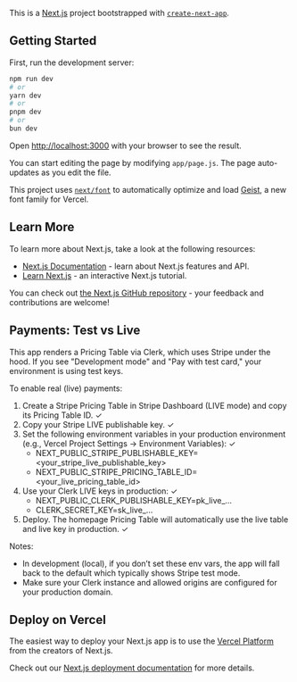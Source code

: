 This is a [Next.js](https://nextjs.org) project bootstrapped with [`create-next-app`](https://github.com/vercel/next.js/tree/canary/packages/create-next-app).

## Getting Started

First, run the development server:

```bash
npm run dev
# or
yarn dev
# or
pnpm dev
# or
bun dev
```

Open [http://localhost:3000](http://localhost:3000) with your browser to see the result.

You can start editing the page by modifying `app/page.js`. The page auto-updates as you edit the file.

This project uses [`next/font`](https://nextjs.org/docs/app/building-your-application/optimizing/fonts) to automatically optimize and load [Geist](https://vercel.com/font), a new font family for Vercel.

## Learn More

To learn more about Next.js, take a look at the following resources:

- [Next.js Documentation](https://nextjs.org/docs) - learn about Next.js features and API.
- [Learn Next.js](https://nextjs.org/learn) - an interactive Next.js tutorial.

You can check out [the Next.js GitHub repository](https://github.com/vercel/next.js) - your feedback and contributions are welcome!

## Payments: Test vs Live

This app renders a Pricing Table via Clerk, which uses Stripe under the hood. If you see "Development mode" and "Pay with test card," your environment is using test keys.

To enable real (live) payments:

1. Create a Stripe Pricing Table in Stripe Dashboard (LIVE mode) and copy its Pricing Table ID. ✓
2. Copy your Stripe LIVE publishable key. ✓
3. Set the following environment variables in your production environment (e.g., Vercel Project Settings → Environment Variables): ✓
   - NEXT_PUBLIC_STRIPE_PUBLISHABLE_KEY=<your_stripe_live_publishable_key>
   - NEXT_PUBLIC_STRIPE_PRICING_TABLE_ID=<your_live_pricing_table_id>
4. Use your Clerk LIVE keys in production: ✓
   - NEXT_PUBLIC_CLERK_PUBLISHABLE_KEY=pk_live_...
   - CLERK_SECRET_KEY=sk_live_...
5. Deploy. The homepage Pricing Table will automatically use the live table and live key in production. ✓

Notes:
- In development (local), if you don’t set these env vars, the app will fall back to the default <PricingTable /> which typically shows Stripe test mode.
- Make sure your Clerk instance and allowed origins are configured for your production domain.

## Deploy on Vercel

The easiest way to deploy your Next.js app is to use the [Vercel Platform](https://vercel.com/new?utm_medium=default-template&filter=next.js&utm_source=create-next-app&utm_campaign=create-next-app-readme) from the creators of Next.js.

Check out our [Next.js deployment documentation](https://nextjs.org/docs/app/building-your-application/deploying) for more details.

